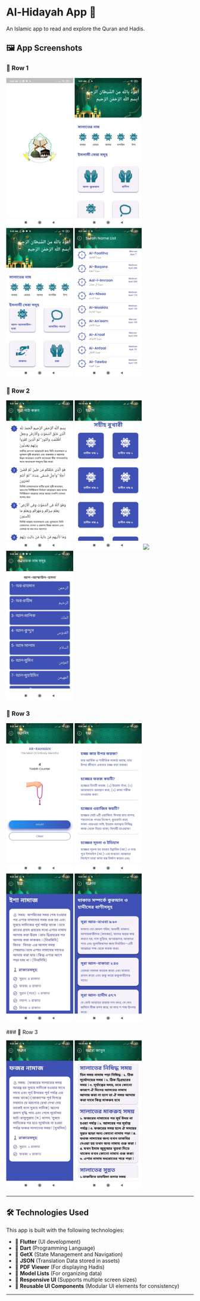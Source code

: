 # Al-Hidayah App 📖

An Islamic app to read and explore the Quran and Hadis.

## 🖼 App Screenshots

### 🔹 Row 1
<p float="left">
  <img src="assets/screenshots/splash.jpg" width="180"/>
  <img src="assets/screenshots/home.jpg" width="180"/>
  <img src="assets/screenshots/home_1.jpg" width="180"/>
  <img src="assets/screenshots/sura_name.jpg" width="180"/>
</p>

### 🔹 Row 2
<p float="left">
  <img src="assets/screenshots/sura_meaning.jpg" width="180"/>
  <img src="assets/screenshots/hadis_list.jpg" width="180"/>
  <img src="assets/screenshots/hadis_read" width="180"/>
  <img src="assets/screenshots/name.jpg" width="180"/>
</p>

### 🔹 Row 3
<p float="left">
  <img src="assets/screenshots/tasbih.jpg" width="180"/>
  <img src="assets/screenshots/hoz.jpg" width="180"/>
  <img src="assets/screenshots/isha.jpg" width="180"/>
  <img src="assets/screenshots/jakat.jpg" width="180"/>
</p>
### 🔹 Row 3
<p float="left">
  <img src="assets/screenshots/fojor.jpg" width="180"/>
  <img src="assets/screenshots/more_read.jpg" width="180"/>
</p>

---

## 🛠️ Technologies Used

This app is built with the following technologies:

- 🔹 **Flutter** (UI development)
- 🔹 **Dart** (Programming Language)
- 🔹 **GetX** (State Management and Navigation)
- 🔹 **JSON** (Translation Data stored in assets)
- 🔹 **PDF Viewer** (For displaying Hadis)
- 🔹 **Model Lists** (For organizing data)
- 🔹 **Responsive UI** (Supports multiple screen sizes)
- 🔹 **Reusable UI Components** (Modular UI elements for consistency)

---



